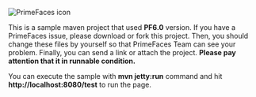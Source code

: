 ![PrimeFaces icon](http://blog.primefaces.org/wp-content/uploads/2011/08/bloglogo.png)


This is a sample maven project that used <strong>PF6.0</strong> version. If you have a PrimeFaces issue, please download or fork this project. Then, you should change these files by yourself so that PrimeFaces Team can see your problem. Finally, you can send a link or attach the project. <strong>Please pay attention that it in runnable condition.</strong>

You can execute the sample with <strong>mvn jetty:run</strong> command and hit <strong>http://localhost:8080/test</strong> to run the page.
